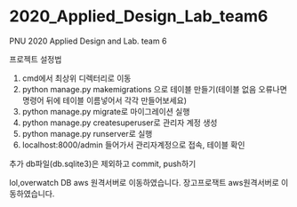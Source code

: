 # 2020_Applied_Design_Lab_team6
PNU 2020 Applied Design and Lab. team 6 



프로젝트 설정법
 1. cmd에서 최상위 디렉터리로 이동
 2. python manage.py makemigrations 으로 테이블 만들기(테이블 없음 오류나면 명령어 뒤에 테이블 이름넣어서 각각 만들어보세요)
 3. python manage.py migrate로 마이그레이션 실행
 4. python manage.py createsuperuser로 관리자 계정 생성
 5. python manage.py runserver로 실행
 6. localhost:8000/admin 들어가서 관리자계정으로 접속, 테이블 확인
 

추가 db파일(db.sqlite3)은 제외하고 commit, push하기

lol,overwatch DB aws 원격서버로 이동하였습니다.
장고프로잭트 aws원격서버로 이동하였습니다.